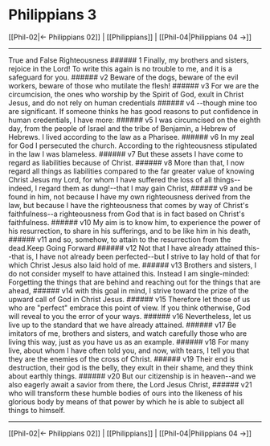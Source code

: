 # Philippians 3

[[Phil-02|← Philippians 02]] | [[Philippians]] | [[Phil-04|Philippians 04 →]]
***

True and False Righteousness ###### 1 Finally, my brothers and sisters, rejoice in the Lord! To write this again is no trouble to me, and it is a safeguard for you. ###### v2 Beware of the dogs, beware of the evil workers, beware of those who mutilate the flesh! ###### v3 For we are the circumcision, the ones who worship by the Spirit of God, exult in Christ Jesus, and do not rely on human credentials ###### v4 --though mine too are significant. If someone thinks he has good reasons to put confidence in human credentials, I have more: ###### v5 I was circumcised on the eighth day, from the people of Israel and the tribe of Benjamin, a Hebrew of Hebrews. I lived according to the law as a Pharisee. ###### v6 In my zeal for God I persecuted the church. According to the righteousness stipulated in the law I was blameless. ###### v7 But these assets I have come to regard as liabilities because of Christ. ###### v8 More than that, I now regard all things as liabilities compared to the far greater value of knowing Christ Jesus my Lord, for whom I have suffered the loss of all things--indeed, I regard them as dung!--that I may gain Christ, ###### v9 and be found in him, not because I have my own righteousness derived from the law, but because I have the righteousness that comes by way of Christ's faithfulness--a righteousness from God that is in fact based on Christ's faithfulness. ###### v10 My aim is to know him, to experience the power of his resurrection, to share in his sufferings, and to be like him in his death, ###### v11 and so, somehow, to attain to the resurrection from the dead.Keep Going Forward ###### v12 Not that I have already attained this--that is, I have not already been perfected--but I strive to lay hold of that for which Christ Jesus also laid hold of me. ###### v13 Brothers and sisters, I do not consider myself to have attained this. Instead I am single-minded: Forgetting the things that are behind and reaching out for the things that are ahead, ###### v14 with this goal in mind, I strive toward the prize of the upward call of God in Christ Jesus. ###### v15 Therefore let those of us who are "perfect" embrace this point of view. If you think otherwise, God will reveal to you the error of your ways. ###### v16 Nevertheless, let us live up to the standard that we have already attained. ###### v17 Be imitators of me, brothers and sisters, and watch carefully those who are living this way, just as you have us as an example. ###### v18 For many live, about whom I have often told you, and now, with tears, I tell you that they are the enemies of the cross of Christ. ###### v19 Their end is destruction, their god is the belly, they exult in their shame, and they think about earthly things. ###### v20 But our citizenship is in heaven--and we also eagerly await a savior from there, the Lord Jesus Christ, ###### v21 who will transform these humble bodies of ours into the likeness of his glorious body by means of that power by which he is able to subject all things to himself.

***
[[Phil-02|← Philippians 02]] | [[Philippians]] | [[Phil-04|Philippians 04 →]]
